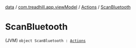 [data](../../index.md) / [com.treadhill.app.viewModel](../index.md) / [Actions](index.md) / [ScanBluetooth](./-scan-bluetooth.md)

# ScanBluetooth

(JVM) `object ScanBluetooth : `[`Actions`](index.md)